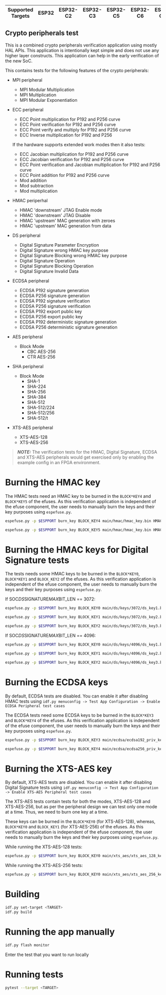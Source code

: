 | Supported Targets | ESP32 | ESP32-C2 | ESP32-C3 | ESP32-C5 | ESP32-C6 | ESP32-C61 | ESP32-H2 | ESP32-H21 | ESP32-H4 | ESP32-P4 | ESP32-S2 | ESP32-S3 |
| ----------------- | ----- | -------- | -------- | -------- | -------- | --------- | -------- | --------- | -------- | -------- | -------- | -------- |

## Crypto peripherals test

This is a combined crypto peripherals verification application using mostly HAL APIs. This application is intentionally kept simple and does not use any higher layer constructs. This application can help in the early verification of the new SoC.

This contains tests for the following features of the crypto peripherals:

- MPI peripheral
    - MPI Modular Multiplication
    - MPI Multiplication
    - MPI Modular Exponentiation

- ECC peripheral
    - ECC Point multiplication for P192 and P256 curve
    - ECC Point verification for P192 and P256 curve
    - ECC Point verify and multiply for P192 and P256 curve
    - ECC Inverse multiplication for P192 and P256

    If the hardware supports extended work modes then it also tests:
    - ECC Jacobian multiplication for P192 and P256 curve
    - ECC Jacobian verification for P192 and P256 curve
    - ECC Point verification and Jacobian multiplication for P192 and P256 curve
    - ECC Point addition for P192 and P256 curve
    - Mod addition
    - Mod subtraction
    - Mod multiplication

- HMAC periperhal
    - HMAC 'downstream' JTAG Enable mode
    - HMAC 'downstream' JTAG Disable
    - HMAC 'upstream' MAC generation with zeroes
    - HMAC 'upstream' MAC generation from data

- DS peripheral
    - Digital Signature Parameter Encryption
    - Digital Signature wrong HMAC key purpose
    - Digital Signature Blocking wrong HMAC key purpose
    - Digital Signature Operation
    - Digital Signature Blocking Operation
    - Digital Signature Invalid Data

- ECDSA peripheral
    - ECDSA P192 signature generation
    - ECDSA P256 signature generation
    - ECDSA P192 signature verification
    - ECDSA P256 signature verification
    - ECDSA P192 export public key
    - ECDSA P256 export public key
    - ECDSA P192 deterministic signature generation
    - ECDSA P256 deterministic signature generation

- AES peripheral
    - Block Mode
        - CBC AES-256
        - CTR AES-256

- SHA peripheral
    - Block Mode
        - SHA-1
        - SHA-224
        - SHA-256
        - SHA-384
        - SHA-512
        - SHA-512/224
        - SHA-512/256
        - SHA-512/t

- XTS-AES peripheral
    - XTS-AES-128
    - XTS-AES-256

> ***NOTE:*** The verification tests for the HMAC, Digital Signature, ECDSA and XTS-AES peripherals would get exercised only by enabling the example config in an FPGA environment.
# Burning the HMAC key

The HMAC tests need an HMAC key to be burned in the `BLOCK*KEY4` and `BLOCK*KEY5` of the efuses. As this verification application is independent of the efuse component, the user needs to manually burn the keys and their key purposes using `espefuse.py`.

```bash
espefuse.py -p $ESPPORT burn_key BLOCK_KEY4 main/hmac/hmac_key.bin HMAC_DOWN_JTAG

espefuse.py -p $ESPPORT burn_key BLOCK_KEY5 main/hmac/hmac_key.bin HMAC_UP
```

# Burning the HMAC keys for Digital Signature tests

The tests needs some HMAC keys to be burned in the `BLOCK*KEY0`, `BLOCK*KEY1` and `BLOCK_KEY2` of the efuses. As this verification application is independent of the efuse component, the user needs to manually burn the keys and their key purposes using `espefuse.py`.

If SOC*DS*SIGNATURE*MAX*BIT_LEN == 3072:
```bash
espefuse.py -p $ESPPORT burn_key BLOCK_KEY0 main/ds/keys/3072/ds_key1.bin HMAC_DOWN_DIGITAL_SIGNATURE

espefuse.py -p $ESPPORT burn_key BLOCK_KEY1 main/ds/keys/3072/ds_key2.bin HMAC_DOWN_DIGITAL_SIGNATURE

espefuse.py -p $ESPPORT burn_key BLOCK_KEY2 main/ds/keys/3072/ds_key3.bin HMAC_DOWN_DIGITAL_SIGNATURE
```

If SOC*DS*SIGNATURE*MAX*BIT_LEN == 4096:
```bash
espefuse.py -p $ESPPORT burn_key BLOCK_KEY0 main/ds/keys/4096/ds_key1.bin HMAC_DOWN_DIGITAL_SIGNATURE

espefuse.py -p $ESPPORT burn_key BLOCK_KEY1 main/ds/keys/4096/ds_key2.bin HMAC_DOWN_DIGITAL_SIGNATURE

espefuse.py -p $ESPPORT burn_key BLOCK_KEY2 main/ds/keys/4096/ds_key3.bin HMAC_DOWN_DIGITAL_SIGNATURE
```

# Burning the ECDSA keys

By default, ECDSA tests are disabled. You can enable it after disabling HMAC tests using `idf.py menuconfig -> Test App Configuration -> Enable ECDSA Peripheral test cases`

The ECDSA tests need some ECDSA keys to be burned in the `BLOCK*KEY3` and `BLOCK*KEY4` of the efuses. As this verification application is independent of the efuse component, the user needs to manually burn the keys and their key purposes using `espefuse.py`.

```bash
espefuse.py -p $ESPPORT burn_key BLOCK_KEY3 main/ecdsa/ecdsa192_priv_key.pem ECDSA_KEY

espefuse.py -p $ESPPORT burn_key BLOCK_KEY4 main/ecdsa/ecdsa256_priv_key.pem ECDSA_KEY
```

# Burning the XTS-AES key

By default, XTS-AES tests are disabled. You can enable it after disabling Digital Signature tests using `idf.py menuconfig -> Test App Configuration -> Enable XTS-AES Peripheral test cases`

The XTS-AES tests contain tests for both the modes, XTS-AES-128 and XTS-AES-256, but as per the peripheral design we can test only one mode at a time. Thus, we need to burn one key at a time.

These keys can be burned in the `BLOCK*KEY0` (for XTS-AES-128), whereas, `BLOCK*KEY0` and `BLOCK_KEY1` (for XTS-AES-256) of the efuses. As this verification application is independent of the efuse component, the user needs to manually burn the keys and their key purposes using `espefuse.py`.

While running the XTS-AES-128 tests:

```bash
espefuse.py -p $ESPPORT burn_key BLOCK_KEY0 main/xts_aes/xts_aes_128_key.bin XTS_AES_128_KEY
```

While running the XTS-AES-256 tests:

```bash
espefuse.py -p $ESPPORT burn_key BLOCK_KEY0 main/xts_aes/xts_aes_256_key.bin XTS_AES_256_KEY
```

# Building

```bash
idf.py set-target <TARGET>
idf.py build
```

# Running the app manually

```bash
idf.py flash monitor
```

Enter the test that you want to run locally

# Running tests

```bash
pytest --target <TARGET>
```
